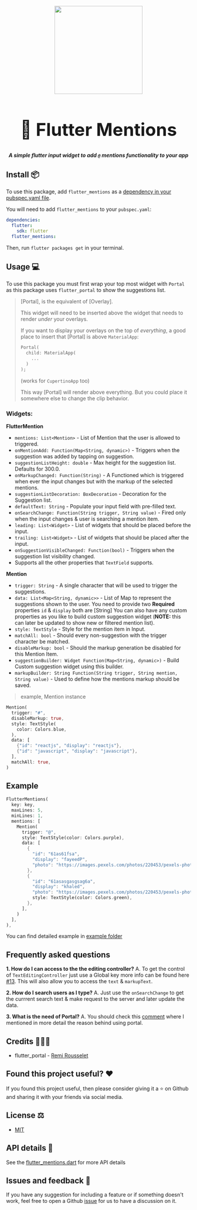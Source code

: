 <p align="center">
  <img src="https://i.imgur.com/JVM530f.png" width="240" />
  <h1 align="center" style="font-size: 48px;">📛 Flutter Mentions</h1>
  <h5 align="center">A simple flutter input widget to add <code>@</code> mentions functionality to your app</h5>
</p>

## Install 📦

To use this package, add `flutter_mentions` as a [dependency in your pubspec.yaml file](https://flutter.io/platform-plugins/).

You will need to add `flutter_mentions` to your `pubspec.yaml`:

```yaml
dependencies:
  flutter:
    sdk: flutter
  flutter_mentions:
```

Then, run `flutter packages get` in your terminal.

## Usage 💻

To use this package you must first wrap your top most widget with `Portal` as this package uses `flutter_portal` to show the suggestions list.

> [Portal], is the equivalent of [Overlay].
>
> This widget will need to be inserted above the widget that needs to render
> _under_ your overlays.
>
> If you want to display your overlays on the top of _everything_, a good place
> to insert that [Portal] is above `MaterialApp`:
>
> ```dart
> Portal(
>   child: MaterialApp(
>     ...
>   )
> );
> ```
>
> (works for `CupertinoApp` too)
>
> This way [Portal] will render above everything. But you could place it
> somewhere else to change the clip behavior.

### Widgets:

**FlutterMention**

- `mentions: List<Mention>` - List of Mention that the user is allowed to triggered.
- `onMentionAdd: Function(Map<String, dynamic>)` - Triggers when the suggestion was added by tapping on suggestion.
- `suggestionListHeight: double` - Max height for the suggestion list. Defaults for 300.0.
- `onMarkupChanged: Function(String)` - A Functioned which is triggered when ever the input changes but with the markup of the selected mentions.
- `suggestionListDecoration: BoxDecoration` - Decoration for the Suggestion list.
- `defaultText: String` - Populate your input field with pre-filled text.
- `onSearchChange: Function(String trigger, String value)` - Fired only when the input changes & user is searching a mention item.
- `leading: List<Widget>` - List of widgets that should be placed before the input.
- `trailing: List<Widget>` - List of widgets that should be placed after the input.
- `onSuggestionVisibleChanged: Function(bool)` - Triggers when the suggestion list visibility changed.
- Supports all the other properties that `TextField` supports.

**Mention**

- `trigger: String` - A single character that will be used to trigger the suggestions.
- `data: List<Map<String, dynamic>>` - List of Map to represent the suggestions shown to the user. You need to provide two **Required** properties `id` & `display` both are [String] You can also have any custom properties as you like to build custom suggestion widget (**NOTE:** this can later be updated to show new or filtered mention list).
- `style: TextStyle` - Style for the mention item in Input.
- `matchAll: bool` - Should every non-suggestion with the trigger character be matched.
- `disableMarkup: bool` - Should the markup generation be disabled for this Mention Item.
- `suggestionBuilder: Widget Function(Map<String, dynamic>)` - Build Custom suggestion widget using this builder.
- `markupBuilder: String Function(String trigger, String mention, String value)` - Used to define how the mentions markup should be saved.

> example, Mention instance

```dart
Mention(
  trigger: "#",
  disableMarkup: true,
  style: TextStyle(
    color: Colors.blue,
  ),
  data: [
    {"id": "reactjs", "display": "reactjs"},
    {"id": "javascript", "display": "javascript"},
  ],
  matchAll: true,
)
```

## Example

```dart
FlutterMentions(
  key: key,
  maxLines: 5,
  minLines: 1,
  mentions: [
    Mention(
      trigger: "@",
      style: TextStyle(color: Colors.purple),
      data: [
        {
          "id": "61as61fsa",
          "display": "fayeedP",
          "photo": "https://images.pexels.com/photos/220453/pexels-photo-220453.jpeg"
        },
        {
          "id": "61asasgasgsag6a",
          "display": "khaled",
          "photo": "https://images.pexels.com/photos/220453/pexels-photo-220453.jpeg",
          style: TextStyle(color: Colors.green),
        },
      ],
    )
  ],
),
```

You can find detailed example in [example folder](https://github.com/fayeed/flutter_mentions/blob/master/example/lib/main.dart)

## Frequently asked questions

**1. How do I can access to the the editing controller?**
A. To get the control of `TextEditingController` just use a Global key more info can be found here [#13](https://github.com/fayeed/flutter_mentions/issues/13). This will also allow you to access the `text` & `markupText`.

**2. How do I search users as I type?**
A. Just use the `onSearchChange` to get the currrent search text & make request to the server and later update the data.

**3. What is the need of Portal?**
A. You should check this [comment](https://github.com/fayeed/flutter_mentions/issues/1#issuecomment-671805877) where I mentioned in more detail the reason behind using portal.

## Credits 👨🏻‍💻

- flutter_portal - [Remi Rousselet](https://github.com/rrousselGit/flutter_portal)

## Found this project useful? ❤️

If you found this project useful, then please consider giving it a ⭐️ on Github and sharing it with your friends via social media.

## License ⚖️

- [MIT](https://github.com/fayeed/flutter_mentions/blob/master/LICENSE)

## API details 📝

See the [flutter_mentions.dart](https://github.com/fayeed/flutter_mentions/blob/master/lib/flutter_mentions.dart) for more API details

## Issues and feedback 💭

If you have any suggestion for including a feature or if something doesn't work, feel free to open a Github [issue](https://github.com/fayeed/flutter_mentions/issues) for us to have a discussion on it.
